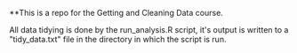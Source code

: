 **This is a repo for the Getting and Cleaning Data course.

All data tidying is done by the run_analysis.R script, it's output is written to a "tidy_data.txt" file in the
directory in which the script is run.
